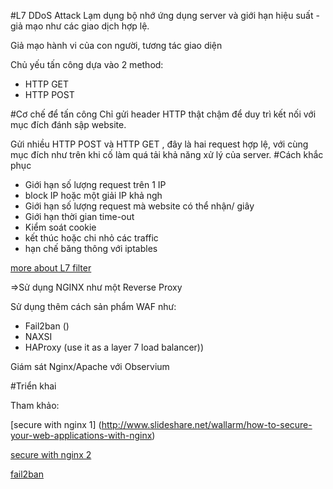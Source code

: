 #L7 DDoS Attack
Lạm dụng bộ nhớ ứng dụng server và giới hạn hiệu suất - giả mạo như các giao dịch hợp lệ.

Giả mạo hành vi của con người, tương tác giao diện

Chủ yếu tấn công dựa vào 2 method:
* HTTP GET
* HTTP POST

#Cơ chế để tấn công
Chỉ gửi header HTTP thật chậm để duy trì kết nối với mục đích đánh sập website.

Gửi nhiều HTTP POST và HTTP GET , đây là hai request hợp lệ, với cùng mục đích như trên khi cố làm quá tải khả năng xử lý của server.
#Cách khắc phục
* Giới hạn số lượng request trên 1 IP
* block IP hoặc một giải IP khả ngh
* Giới hạn số lượng request mà website có thể nhận/ giây
* Giới hạn thời gian time-out
* Kiểm soát cookie
* kết thúc hoặc chi nhỏ các traffic
* hạn chế băng thông với iptables

[more about L7 filter](http://l7-filter.sourceforge.net/HOWTO-kernel)

=>Sử dụng NGINX như một Reverse Proxy 

Sử dụng thêm cách sản phẩm WAF như: 
* Fail2ban ()
* NAXSI
* HAProxy (use it as a layer 7 load balancer))

Giám sát Nginx/Apache với Observium 
 


#Triển khai

Tham khảo:

[secure with nginx 1] (http://www.slideshare.net/wallarm/how-to-secure-your-web-applications-with-nginx)

[secure with nginx 2](https://www.nginx.com/blog/mitigating-os-attacks-with-nginx-and-nginx-plus/)

[fail2ban](https://blog.bullten.com/mitigating-layer7-http-flood-with-nginxfail2ban/)
